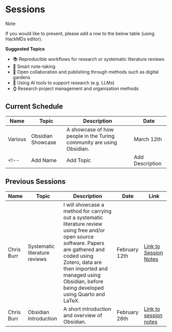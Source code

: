 # Sessions

> [!NOTE]
> If you would like to present, please add a row to the below table (using HackMDs editor).
> 
> **Suggested Topics**
> 
> - 📚 Reproducible workflows for research or systematic literature reviews
> - 📝 Smart note-taking
> - 💬 Open collaboration and publishing through methods such as digital gardens
> - 🧠 Using AI tools to support research (e.g. LLMs)
> - ⌚️ Research project management and organisation methods

## Current Schedule

| Name | Topic | Description | Date |
| --- | --- | ----- | --- |
| Various | Obsidian Showcase | A showcase of how people in the Turing community are using Obsidian. | March 12th |
<!-- | Add Name | Add Topic | Add Description | Add Date | -->

## Previous Sessions

| Name | Topic | Description | Date | Link | 
| --- | ----- | ----- | --- | --- |
| Chris Burr | Systematic literature reviews | I will showcase a method for carrying out a systematic literature review using free and/or open source software. Papers are gathered and coded using Zotero, data are then imported and managed using Obsidian, before being developed using Quarto and LaTeX. | February 12th | [Link to Session Notes](./2025-02-11-lit-review.md) |
| Chris Burr | Obsidian Introduction | A short introduction and overview of Obsidian. | February 26th | [Link to session notes](./2025-02-26-obsidian-overview.md) |
